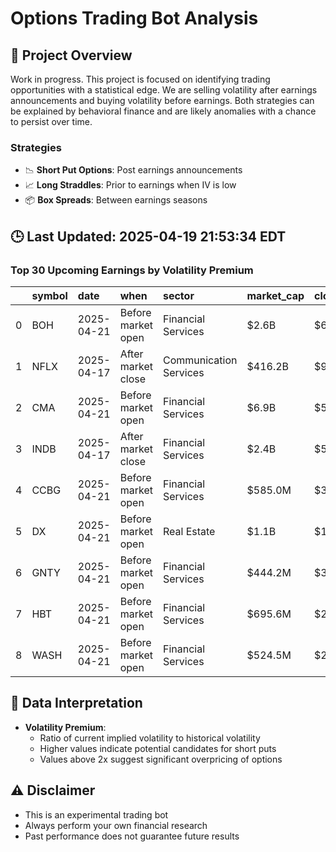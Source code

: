 # Options Trading Bot Analysis

## 🚀 Project Overview
Work in progress. This project is focused on identifying trading opportunities with a statistical edge.
We are selling volatility after earnings announcements and buying volatility before earnings.
Both strategies can be explained by behavioral finance and are likely anomalies with a chance to persist over time.

### Strategies
- 📉 **Short Put Options**: Post earnings announcements
- 📈 **Long Straddles**: Prior to earnings when IV is low
- 📦 **Box Spreads**: Between earnings seasons

## 🕒 Last Updated: 2025-04-19 21:53:34 EDT

### Top 30 Upcoming Earnings by Volatility Premium

|    | symbol   | date       | when               | sector                 | market_cap   | close   | hv_current   | iv_current   | vol_premium   |
|---:|:---------|:-----------|:-------------------|:-----------------------|:-------------|:--------|:-------------|:-------------|:--------------|
|  0 | BOH      | 2025-04-21 | Before market open | Financial Services     | $2.6B        | $64.23  | 38.36%       | 43.15%       | 1.12x         |
|  1 | NFLX     | 2025-04-17 | After market close | Communication Services | $416.2B      | $961.63 | 48.28%       | 50.65%       | 1.05x         |
|  2 | CMA      | 2025-04-21 | Before market open | Financial Services     | $6.9B        | $52.54  | 51.16%       | 49.15%       | 0.96x         |
|  3 | INDB     | 2025-04-17 | After market close | Financial Services     | $2.4B        | $55.36  | 47.31%       | 34.15%       | 0.72x         |
|  4 | CCBG     | 2025-04-21 | Before market open | Financial Services     | $585.0M      | $33.90  | nan%         | nan%         | nanx          |
|  5 | DX       | 2025-04-21 | Before market open | Real Estate            | $1.1B        | $11.59  | nan%         | nan%         | nanx          |
|  6 | GNTY     | 2025-04-21 | Before market open | Financial Services     | $444.2M      | $39.09  | nan%         | nan%         | nanx          |
|  7 | HBT      | 2025-04-21 | Before market open | Financial Services     | $695.6M      | $21.98  | nan%         | nan%         | nanx          |
|  8 | WASH     | 2025-04-21 | Before market open | Financial Services     | $524.5M      | $27.13  | nan%         | nan%         | nanx          |

## 📝 Data Interpretation

- **Volatility Premium**: 
  - Ratio of current implied volatility to historical volatility
  - Higher values indicate potential candidates for short puts
  - Values above 2x suggest significant overpricing of options

## ⚠️ Disclaimer
- This is an experimental trading bot
- Always perform your own financial research
- Past performance does not guarantee future results

